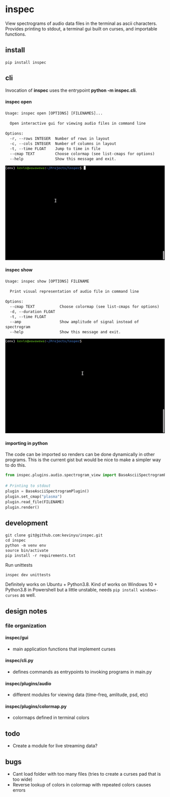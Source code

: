 # inspec
View spectrograms of audio data files in the terminal as ascii characters. Provides printing to stdout, a terminal gui built on curses, and importable functions.

## install

```
pip install inspec
```

## cli

Invocation of **inspec** uses the entrypoint **python -m inspec.cli**.

#### inspec open
```
Usage: inspec open [OPTIONS] [FILENAMES]...

  Open interactive gui for viewing audio files in command line

Options:
  -r, --rows INTEGER  Number of rows in layout
  -c, --cols INTEGER  Number of columns in layout
  -t, --time FLOAT    Jump to time in file
  --cmap TEXT         Choose colormap (see list-cmaps for options)
  --help              Show this message and exit.
```

![inspec open demo](demo/inspec_open_demo.gif)

#### inspec show
```
Usage: inspec show [OPTIONS] FILENAME

  Print visual representation of audio file in command line

Options:
  --cmap TEXT           Choose colormap (see list-cmaps for options)
  -d, --duration FLOAT
  -t, --time FLOAT
  --amp                 Show amplitude of signal instead of spectrogram
  --help                Show this message and exit.
```

![inspec show demo](demo/inspec_show_demo.gif)

#### importing in python

The code can be imported so renders can be done dynamically in other programs. This is the current gist but would be nice to make a simpler way to do this.

```python
from inspec.plugins.audio.spectrogram_view import BaseAsciiSpectrogramPlugin

# Printing to stdout
plugin = BaseAsciiSpectrogramPlugin()
plugin.set_cmap("plasma")
plugin.read_file(FILENAME)
plugin.render()
```

## development

```
git clone git@github.com:kevinyu/inspec.git
cd inspec
python -m venv env
source bin/activate
pip install -r requirements.txt
```

Run unittests
```
inspec dev unittests
```

Definitely works on Ubuntu + Python3.8. Kind of works on Windows 10 + Python3.8 in Powershell but a little unstable, needs `pip install windows-curses` as well.


## design notes

### file organization

#### inspec/gui
* main application functions that implement curses

#### inspec/cli.py
* defines commands as entrypoints to invoking programs in main.py

#### inspec/plugins/audio
* different modules for viewing data (time-freq, amlitude, psd, etc)

#### inspec/plugins/colormap.py
* colormaps defined in terminal colors

## todo

* Create a module for live streaming data?

## bugs

* Cant load folder with too many files (tries to create a curses pad that is too wide)
* Reverse lookup of colors in colormap with repeated colors causes errors
